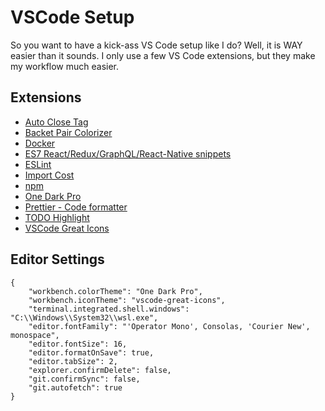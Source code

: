 # VSCode Setup

So you want to have a kick-ass VS Code setup like I do? Well, it is WAY easier than it sounds. I only use a few VS Code extensions, but they make my workflow much easier.

## Extensions

- [Auto Close Tag](https://github.com/formulahendry/vscode-auto-close-tag)
- [Backet Pair Colorizer](https://github.com/CoenraadS/BracketPair)
- [Docker](https://github.com/microsoft/vscode-docker)
- [ES7 React/Redux/GraphQL/React-Native snippets](https://github.com/dsznajder/vscode-es7-javascript-react-snippets)
- [ESLint](https://github.com/Microsoft/vscode-eslint)
- [Import Cost](https://github.com/wix/import-cost)
- [npm](https://github.com/Microsoft/vscode-npm-scripts)
- [One Dark Pro](https://github.com/Binaryify/OneDark-Pro)
- [Prettier - Code formatter](https://github.com/prettier/prettier-vscode)
- [TODO Highlight](https://github.com/wayou/vscode-todo-highlight)
- [VSCode Great Icons](https://github.com/EmmanuelBeziat/vscode-great-icons)

## Editor Settings
```
{
    "workbench.colorTheme": "One Dark Pro",
    "workbench.iconTheme": "vscode-great-icons",
    "terminal.integrated.shell.windows": "C:\\Windows\\System32\\wsl.exe",
    "editor.fontFamily": "'Operator Mono', Consolas, 'Courier New', monospace",
    "editor.fontSize": 16,
    "editor.formatOnSave": true,
    "editor.tabSize": 2,
    "explorer.confirmDelete": false,
    "git.confirmSync": false,
    "git.autofetch": true
}
```